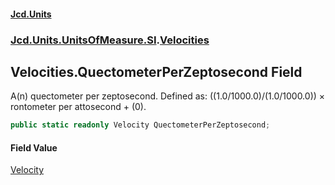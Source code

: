 #### [Jcd.Units](index.md 'index')
### [Jcd.Units.UnitsOfMeasure.SI](Jcd.Units.UnitsOfMeasure.SI.md 'Jcd.Units.UnitsOfMeasure.SI').[Velocities](Velocities.md 'Jcd.Units.UnitsOfMeasure.SI.Velocities')

## Velocities.QuectometerPerZeptosecond Field

A(n) quectometer per zeptosecond. Defined as: ((1.0/1000.0)/(1.0/1000.0)) × rontometer per attosecond + (0).

```csharp
public static readonly Velocity QuectometerPerZeptosecond;
```

#### Field Value
[Velocity](Velocity.md 'Jcd.Units.UnitTypes.Velocity')